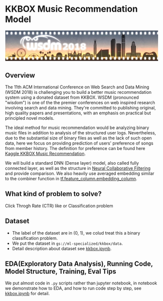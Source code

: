 # KKBOX Music Recommendation Model 

![kkbox_picture](./kkbox_picture.jpg)

## Overview

The 11th ACM International Conference on Web Search and Data Mining (WSDM 2018) is challenging you to build a better music recommendation system using a donated dataset from KKBOX. WSDM (pronounced "wisdom") is one of the the premier conferences on web inspired research involving search and data mining. They're committed to publishing original, high quality papers and presentations, with an emphasis on practical but principled novel models.

The ideal method for music recommendation would be analyzing binary music files in addition to analysis of the structured user logs. Nevertheless, due to the substantial size of binary files as well as the lack of such open data, here we focus on providing prediction of users' preference of songs from member history. The definition for preference can be found here [Kaggle KKBOX Music Recommendation](https://www.kaggle.com/c/kkbox-music-recommendation-challenge/data).

We will build a standard DNN (Dense layer) model, also called fully connected layer, as well as the structure in [Neural Collaborative Filtering](https://arxiv.org/pdf/1708.05031.pdf) and provide comparison. We also heavily use averaged embedding similar to the combiner function in [tf.feature_column.embedding_column](https://www.tensorflow.org/api_docs/python/tf/feature_column/embedding_column).


## What kind of problem to solve?

Click Throgh Rate (CTR) like or Classification problem


## Dataset

- The label of the dataset are in (0, 1), we colud treat this a binary classification problem.
- We put the dataset in `gs://ml-specialized/kkbox/data`.
- Detail description about dataset see [kkbox.ipynb](./kkbox.ipynb).


## EDA(Exploratory Data Analysis), Running Code, Model Structure, Training, Eval Tips

We put almost code in `.py` scripts rather than jupyter notebook, in notebook we demonstrate how to EDA, and how to run code 
step by step, see [kkbox.ipynb](./kkbox.ipynb) for detail.


